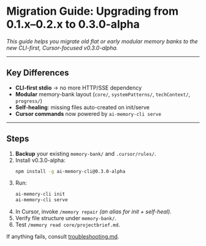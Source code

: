 # Migration Guide: Upgrading from 0.1.x–0.2.x to 0.3.0-alpha

_This guide helps you migrate old flat or early modular memory banks to the new CLI-first, Cursor-focused v0.3.0-alpha._

---

## Key Differences

- **CLI-first stdio** → no more HTTP/SSE dependency
- **Modular** memory-bank layout (`core/`, `systemPatterns/`, `techContext/`, `progress/`)
- **Self-healing**: missing files auto-created on init/serve
- **Cursor commands** now powered by `ai-memory-cli serve`

---

## Steps

1. **Backup** your existing `memory-bank/` and `.cursor/rules/`.
2. Install v0.3.0-alpha:
   ```bash
   npm install -g ai-memory-cli@0.3.0-alpha
   ```
3. Run:
   ```bash
   ai-memory-cli init
   ai-memory-cli serve
   ```
4. In Cursor, invoke `/memory repair` *(an alias for init + self-heal)*.
5. Verify file structure under `memory-bank/`.
6. Test `/memory read core/projectbrief.md`.

If anything fails, consult [troubleshooting.md](./troubleshooting.md).
